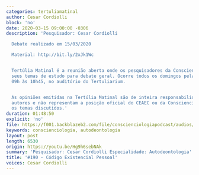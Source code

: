 ```yaml
---
categories: tertuliamatinal
author: Cesar Cordiolli
block: 'no'
date: 2020-03-15 09:00:00 -0306
description: 'Pesquisador: Cesar Cordiolli

  Debate realizado em 15/03/2020

  Material: http://bit.ly/2xJk1Wc


  Tertúlia Matinal é a reunião aberta onde os pesquisadores da Conscienciologia apresentam
  seus temas de estudo para debate geral. Ocorre todos os domingos pela manhã, das
  09h às 10h45, no auditório do Tertuliarium.


  As opiniões emitidas na Tertúlia Matinal são de inteira responsabilidade de seus
  autores e não representam a posição oficial do CEAEC ou da Conscienciologia sobre
  os temas discutidos.'
duration: 01:48:50
explicit: 'no'
file: https://f001.backblazeb2.com/file/conscienciologiapodcast/audios/Hg9h6sebNAk.m4a
keywords: conscienciologia, autodeontologia
layout: post
length: 6530
origin: https://youtu.be/Hg9h6sebNAk
summary: 'Pesquisador: Cesar Cordiolli Especialidade: Autodeontologia'
title: '#190 - Código Existencial Pessoal'
voices: Cesar Cordiolli
---
```

